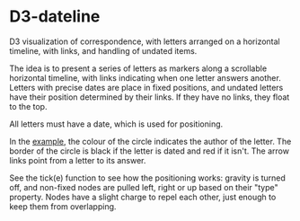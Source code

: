 D3-dateline
===========

D3 visualization of correspondence, with letters arranged on a horizontal timeline, with links, 
and handling of undated items. 

The idea is to present a series of letters as markers along a scrollable horizontal timeline,
with links indicating when one letter answers another. Letters with precise dates are place in 
fixed positions, and undated letters have their position determined by their links. If they have 
no links, they float to the top.

All letters must have a date, which is used for positioning.

In the [example](http://wallandbinkley.com/d3dateline/), 
the colour of the circle indicates the author of the letter. The border of the 
circle is black if the letter is dated and red if it isn't. The arrow links point from a letter 
to its answer.

See the tick(e) function to see how the positioning works: gravity is turned off, and non-fixed
nodes are pulled left, right or up based on their "type" property. Nodes have a slight charge to 
repel each other, just enough to keep them from overlapping.